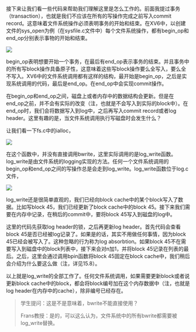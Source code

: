 接下来让我们看一些代码来帮助我们理解这里是怎么工作的。前面我提过事务（transaction），也就是我们不应该在所有的写操作完成之前写入commit record。这意味着文件系统操作必须表明事务的开始和结束。在XV6中，以创建文件的sys_open为例（在sysfile.c文件中）每个文件系统操作，都有begin_op和end_op分别表示事物的开始和结束。

[![](https://github.com/huihongxiao/MIT6.S081/raw/master/.gitbook/assets/image%20(548).png)](https://github.com/huihongxiao/MIT6.S081/blob/master/.gitbook/assets/image%20\(548\).png)

begin_op表明想要开始一个事务，在最后有end_op表示事务的结束。并且事务中的所有写block操作具备原子性，这意味着这些写block操作要么全写入，要么全不写入。XV6中的文件系统调用都有这样的结构，最开始是begin_op，之后是实现系统调用的代码，最后是end_op。在end_op中会实现commit操作。

在begin_op和end_op之间，磁盘上或者内存中的数据结构会更新。但是在end_op之前，并不会有实际的改变（注，也就是不会写入到实际的block中）。在end_op时，我们会将数据写入到log中，之后再写入commit record或者log header。这里有趣的是，当文件系统调用执行写磁盘时会发生什么？

让我们看一下fs.c中的ialloc，

[![](https://github.com/huihongxiao/MIT6.S081/raw/master/.gitbook/assets/image%20(415).png)](https://github.com/huihongxiao/MIT6.S081/blob/master/.gitbook/assets/image%20\(415\).png)

在这个函数中，并没有直接调用bwrite，这里实际调用的是log_write函数。log_write是由文件系统的logging实现的方法。任何一个文件系统调用的begin_op和end_op之间的写操作总是会走到log_write。log_write函数位于log.c文件，

[![](https://github.com/huihongxiao/MIT6.S081/raw/master/.gitbook/assets/image%20(443).png)](https://github.com/huihongxiao/MIT6.S081/blob/master/.gitbook/assets/image%20\(443\).png)

log_write还是很简单直观的，我们已经向block cache中的某个block写入了数据。比如写block 45，我们已经更新了block cache中的block 45。接下来我们需要在内存中记录，在稍后的commit中，要将block 45写入到磁盘的log中。

这里的代码先获取log header的锁，之后再更新log header。首先代码会查看block 45是否已经被log记录了。如果是的话，其实不用做任何事情，因为block 45已经会被写入了。这种忽略的行为称为log absorbtion。如果block 45不在需要写入到磁盘中的block列表中，接下来会对n加1，并将block 45记录在列表的最后。之后，这里会通过调用bpin函数将block 45固定在block cache中，我们稍后会介绍为什么要这么做（注，详见15.8）。

以上就是log_write的全部工作了。任何文件系统调用，如果需要更新block或者说更新block cache中的block，都会将block编号加在这个内存数据中（注，也就是log header在内存中的cache），除非编号已经存在。

> 学生提问：这是不是意味着，bwrite不能直接使用？
> 
> Frans教授：是的，可以这么认为，文件系统中的所有bwrite都需要被log_write替换。